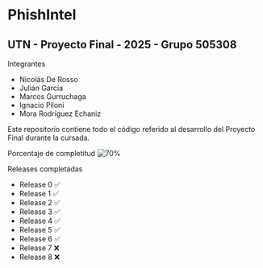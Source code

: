 # PhishIntel  
## UTN - Proyecto Final - 2025 - Grupo 505308  

Integrantes
- Nicolás De Rosso
- Julián García
- Marcos Gurruchaga
- Ignacio Piloni
- Mora Rodríguez Echaniz

Este repositorio contiene todo el código referido al desarrollo del Proyecto Final durante la cursada.

Porcentaje de completitud
![70%](https://progress-bar.xyz/70)

Releases completadas
- Release 0 :white_check_mark:
- Release 1 :white_check_mark:
- Release 2 :white_check_mark:
- Release 3 :white_check_mark:
- Release 4 :white_check_mark:
- Release 5 :white_check_mark:
- Release 6 :white_check_mark:
- Release 7 :x:
- Release 8 :x:
